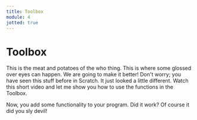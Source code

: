 ```yaml
---
title: Toolbox
module: 4
jotted: true
---
```


# Toolbox

This is the meat and potatoes of the who thing.  This is where some glossed over eyes can happen.  We are going to make it better!  Don't worry; you have seen this stuff before in Scratch.  It just looked a little different.  Watch this short video and let me show you how to use the functions in the Toolbox.

<!-- insert video here -->

Now, you add some functionality to your program.  Did it work?  Of course it did you sly devil!

